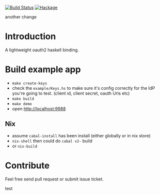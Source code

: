 [![Build Status](https://secure.travis-ci.org/freizl/hoauth2.svg?branch=master)](http://travis-ci.org/freizl/hoauth2)
[![Hackage](https://img.shields.io/hackage/v/hoauth2.svg)](https://hackage.haskell.org/package/hoauth2)

another change 
# Introduction

A lightweight oauth2 haskell binding.

# Build example app

- `make create-keys`
- check the `example/Keys.hs` to make sure it's config correctly for the IdP you're going to test. (client id, client secret, oauth Urls etc)
- `make build`
- `make demo`
- open <http://localhost:9988>

## Nix

- assume `cabal-install` has been install (either globally or in nix store)
- `nix-shell` then could do `cabal v2-` build
- or `nix-build`

# Contribute

Feel free send pull request or submit issue ticket.

test
